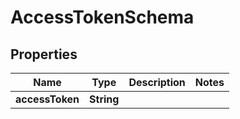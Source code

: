 

# AccessTokenSchema


## Properties

| Name | Type | Description | Notes |
|------------ | ------------- | ------------- | -------------|
|**accessToken** | **String** |  |  |




